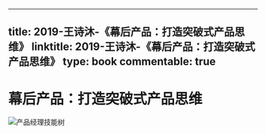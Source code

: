 
---
title: 2019-王诗沐-《幕后产品：打造突破式产品思维》
linktitle: 2019-王诗沐-《幕后产品：打造突破式产品思维》
type: book
commentable: true
---

# 幕后产品：打造突破式产品思维

![产品经理技能树](https://pic.imgdb.cn/item/638b11f816f2c2beb1b30e5c.jpg)

    